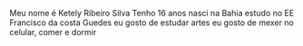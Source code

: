 Meu nome é Ketely Ribeiro Silva 
Tenho 16 anos
nasci na Bahia 
estudo no EE Francisco da costa Guedes 
eu gosto de estudar artes 
eu gosto de mexer no celular, comer e dormir
